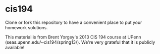 # cis194

Clone or fork this repository to have a convenient place to put your homework
solutions.

This material is from Brent Yorgey's 2013 CIS 194 course at UPenn
(seas.upenn.edu/~cis194/spring13/). We're very grateful that it is publicly available!
